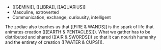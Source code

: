 - [[GEMINI]], [[LIBRA]], [[AQUARIUS]]
- Masculine, extroverted
- Communication, exchange, curiousity, intelligent

The zodiac also teaches us that [[FIRE & WANDS]] is the spark of life that animates creation ([[EARTH & PENTACLES]]). What we gather has to be distributed and shared ([[AIR & SWORDS]]) so that it can nourish humanity and the entirety of creation ([[WATER & CUPS]]).